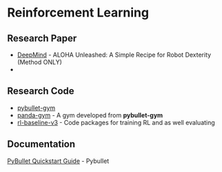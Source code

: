 # Reinforcement Learning

## Research Paper 

- [DeepMind](https://aloha-unleashed.github.io/assets/aloha_unleashed.pdf) - ALOHA Unleashed: A Simple Recipe for Robot Dexterity (Method ONLY)
- 

## Research Code

- [pybullet-gym](https://github.com/benelot/pybullet-gym)
- [panda-gym](https://panda-gym.readthedocs.io/en/stable/guide/install.html) - A gym developed from **pybullet-gym**
- [rl-baseline-v3](https://github.com/DLR-RM/rl-baselines3-zoo) - Code packages for training RL and as well evaluating

## Documentation

[PyBullet Quickstart Guide](https://docs.google.com/document/d/10sXEhzFRSnvFcl3XxNGhnD4N2SedqwdAvK3dsihxVUA/edit?pli=1&tab=t.0) - Pybullet 